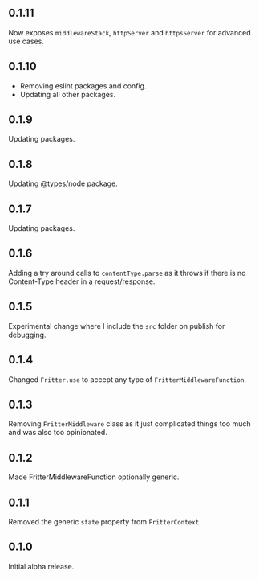 ## 0.1.11
Now exposes `middlewareStack`, `httpServer` and `httpsServer` for advanced use cases.

## 0.1.10

* Removing eslint packages and config.
* Updating all other packages.

## 0.1.9
Updating packages.

## 0.1.8
Updating @types/node package.

## 0.1.7
Updating packages.

## 0.1.6
Adding a try around calls to `contentType.parse` as it throws if there is no Content-Type header in a request/response.

## 0.1.5
Experimental change where I include the `src` folder on publish for debugging.

## 0.1.4
Changed `Fritter.use` to accept any type of `FritterMiddlewareFunction`.

## 0.1.3
Removing `FritterMiddleware` class as it just complicated things too much and was also too opinionated.

## 0.1.2
Made FritterMiddlewareFunction optionally generic.

## 0.1.1
Removed the generic `state` property from `FritterContext`.

## 0.1.0
Initial alpha release.
